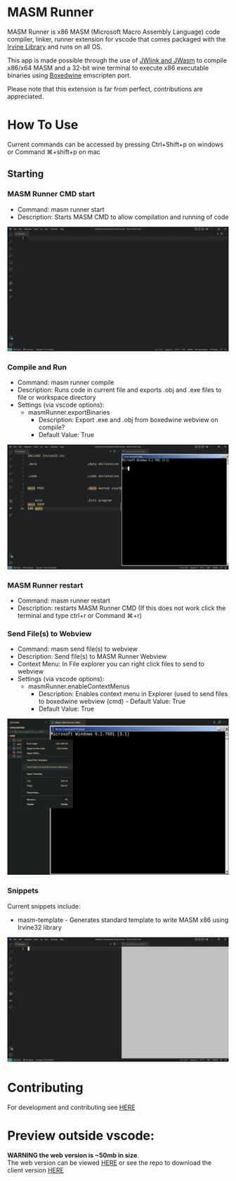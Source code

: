 # MASM Runner

MASM Runner is x86 MASM (Microsoft Macro Assembly Language) code compiler, linker, runner extension for vscode that comes packaged with the [Irvine Library](http://asmirvine.com/) and runs on all OS.

This app is made possible through the use of [JWlink and JWasm](https://github.com/JWasm) to compile x86/x64 MASM and a 32-bit wine terminal to execute x86 executable binaries using [Boxedwine](http://www.boxedwine.org/) emscripten port.

Please note that this extension is far from perfect, contributions are appreciated.

# How To Use

Current commands can be accessed by pressing Ctrl+Shift+p on windows or Command ⌘+shift+p on mac

## Starting

### MASM Runner CMD start

- Command: masm runner start
- Description: Starts MASM CMD to allow compilation and running of code

![start MASM CMD preview](https://raw.githubusercontent.com/istareatscreens/vscode-masm-runner/master/docs/start.gif)

### Compile and Run

- Command: masm runner compile
- Description: Runs code in current file and exports .obj and .exe files to file or workspace directory
- Settings (via vscode options):
  - masmRunner.exportBinaries
    - Description: Export .exe and .obj from boxedwine webview on compile?
    - Default Value: True

![compile and run MASM code preview](https://raw.githubusercontent.com/istareatscreens/vscode-masm-runner/master/docs/compile_and_run.gif)

### MASM Runner restart

- Command: masm runner restart
- Description: restarts MASM Runner CMD (If this does not work click the terminal and type ctrl+r or Command ⌘+r)

### Send File(s) to Webview

- Command: masm send file(s) to webview
- Description: Send file(s) to MASM Runner Webview
- Context Menu: In File explorer you can right click files to send to webview
- Settings (via vscode options):
  - masmRunner.enableContextMenus
    - Description: Enables context menu in Explorer (used to send files to boxedwine webview (cmd) - Default Value: True
    - Default Value: True

![masm-send-files context-menu preview](https://raw.githubusercontent.com/istareatscreens/vscode-masm-runner/master/docs/send-files-preview.png)

### Snippets

Current snippets include:

- masm-template - Generates standard template to write MASM x86 using Irvine32 library

![masm-template snippet preview](https://raw.githubusercontent.com/istareatscreens/vscode-masm-runner/master/docs/snippet.gif)

# Contributing

For development and contributing see [HERE](https://github.com/istareatscreens/vscode-masm-runner/blob/master/docs/CONTRIBUTING.md)

# Preview outside vscode:

**WARNING the web version is ~50mb in size**.  
The web version can be viewed [HERE](https://wasm-masm-x86-editor.netlify.app/) or see the repo to download the client version [HERE](https://github.com/istareatscreens/wasm-masm-x86-editor/releases)
